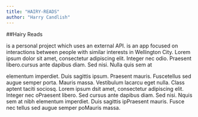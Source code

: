 ```yaml
---
title: "HAIRY-READS"
author: "Harry Candlish"
---
```


##Hairy Reads

is a personal project which uses an external API. is an app focused on interactions between people with similar interests in Wellington City. Lorem ipsum dolor sit amet, consectetur adipiscing elit. Integer nec odio. Praesent libero.cursus ante dapibus diam. Sed nisi. Nulla quis sem at

elementum imperdiet. Duis sagittis ipsum. Praesent mauris. Fuscetellus sed augue semper porta. Mauris massa. Vestibulum lacarcu eget nulla. Class aptent taciti sociosq. Lorem ipsum dsit amet, consectetur adipiscing elit. Integer nec oPraesent libero. Sed cursus ante dapibus diam. Sed nisi. Nquis sem at nibh elementum imperdiet. Duis sagittis ipPraesent mauris. Fusce nec tellus sed augue semper poMauris massa.
